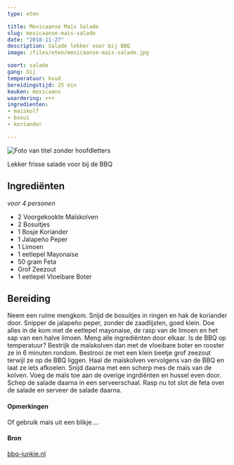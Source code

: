 ```yaml
---
type: eten

title: Mexicaanse Maïs Salade
slug: mexicaanse-mais-salade
date: "2018-11-27"
description: Salade lekker voor bij BBQ
image: /files/eten/mexicaanse-mais-salade.jpg

soort: salade
gang: bij
temperatuur: koud
bereidingstijd: 25 min
keuken: mexicaans
waardering: +++
ingredienten:
- maiskolf
- bosui
- koriander

---
```


![Foto van titel zonder hoofdletters](/files/eten/mexicaanse-mais-salade.jpg)

Lekker frisse salade voor bij de BBQ

## Ingrediënten

*voor 4 personen*

* 2 Voorgekookte Maïskolven
* 2 Bosuitjes
* 1 Bosje Koriander
* 1 Jalapeño Peper
* 1 Limoen
* 1 eetlepel Mayonaise
* 50 gram Feta
* Grof Zeezout
* 1 eetlepel Vloeibare Boter


## Bereiding

Neem een ruime mengkom. Snijd de bosuitjes in ringen en hak de koriander door. Snipper de jalapeño peper, zonder de zaadlijsten, goed klein. Doe alles in de kom met de eetlepel mayonaise, de rasp van de limoen en het sap van een halve limoen. Meng alle ingrediënten door elkaar.
Is de BBQ op temperatuur? Bestrijk de maïskolven dan met de vloeibare boter en rooster ze in 6 minuten rondom. Bestrooi ze met een klein beetje grof zeezout terwijl ze op de BBQ liggen.
Haal de maïskolven vervolgens van de BBQ en laat ze iets afkoelen. Snijd daarna met een scherp mes de maïs van de kolven. Voeg de maïs toe aan de overige ingrdiënten en hussel even door. Schep de salade daarna in een serveerschaal.
Rasp nu tot slot de feta over de salade en serveer de salade daarna.

#### Opmerkingen

Of gebruik mais uit een blikje....

#### Bron

[bbq-junkie.nl](https://bbq-junkie.nl/bbq-recepten)
